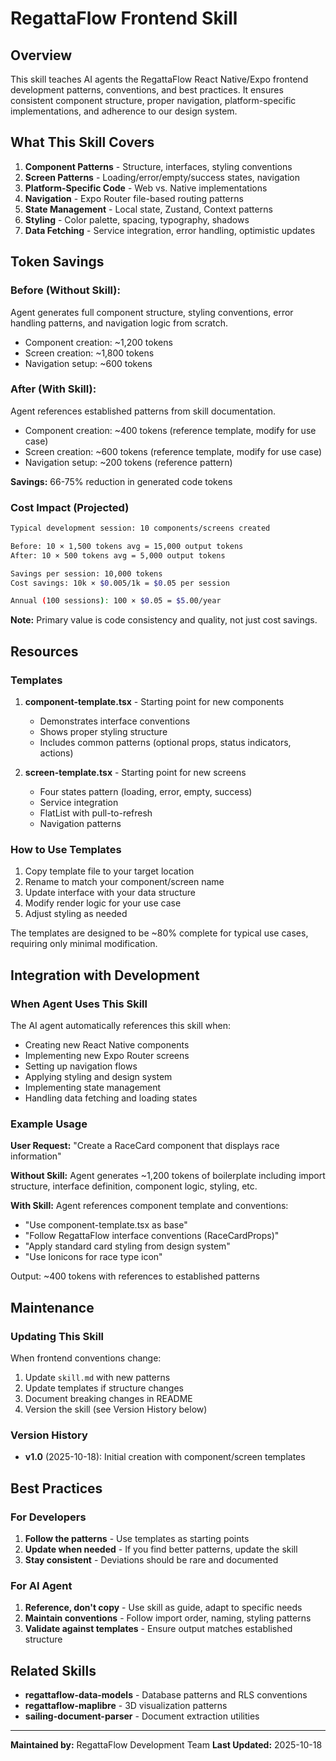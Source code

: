 # RegattaFlow Frontend Skill

## Overview

This skill teaches AI agents the RegattaFlow React Native/Expo frontend development patterns, conventions, and best practices. It ensures consistent component structure, proper navigation, platform-specific implementations, and adherence to our design system.

## What This Skill Covers

1. **Component Patterns** - Structure, interfaces, styling conventions
2. **Screen Patterns** - Loading/error/empty/success states, navigation
3. **Platform-Specific Code** - Web vs. Native implementations
4. **Navigation** - Expo Router file-based routing patterns
5. **State Management** - Local state, Zustand, Context patterns
6. **Styling** - Color palette, spacing, typography, shadows
7. **Data Fetching** - Service integration, error handling, optimistic updates

## Token Savings

### Before (Without Skill):
Agent generates full component structure, styling conventions, error handling patterns, and navigation logic from scratch.
- Component creation: ~1,200 tokens
- Screen creation: ~1,800 tokens
- Navigation setup: ~600 tokens

### After (With Skill):
Agent references established patterns from skill documentation.
- Component creation: ~400 tokens (reference template, modify for use case)
- Screen creation: ~600 tokens (reference template, modify for use case)
- Navigation setup: ~200 tokens (reference pattern)

**Savings:** 66-75% reduction in generated code tokens

### Cost Impact (Projected)

```bash
Typical development session: 10 components/screens created

Before: 10 × 1,500 tokens avg = 15,000 output tokens
After: 10 × 500 tokens avg = 5,000 output tokens

Savings per session: 10,000 tokens
Cost savings: 10k × $0.005/1k = $0.05 per session

Annual (100 sessions): 100 × $0.05 = $5.00/year
```

**Note:** Primary value is code consistency and quality, not just cost savings.

## Resources

### Templates

1. **component-template.tsx** - Starting point for new components
   - Demonstrates interface conventions
   - Shows proper styling structure
   - Includes common patterns (optional props, status indicators, actions)

2. **screen-template.tsx** - Starting point for new screens
   - Four states pattern (loading, error, empty, success)
   - Service integration
   - FlatList with pull-to-refresh
   - Navigation patterns

### How to Use Templates

1. Copy template file to your target location
2. Rename to match your component/screen name
3. Update interface with your data structure
4. Modify render logic for your use case
5. Adjust styling as needed

The templates are designed to be ~80% complete for typical use cases, requiring only minimal modification.

## Integration with Development

### When Agent Uses This Skill

The AI agent automatically references this skill when:
- Creating new React Native components
- Implementing new Expo Router screens
- Setting up navigation flows
- Applying styling and design system
- Implementing state management
- Handling data fetching and loading states

### Example Usage

**User Request:**
"Create a RaceCard component that displays race information"

**Without Skill:**
Agent generates ~1,200 tokens of boilerplate including import structure, interface definition, component logic, styling, etc.

**With Skill:**
Agent references component template and conventions:
- "Use component-template.tsx as base"
- "Follow RegattaFlow interface conventions (RaceCardProps)"
- "Apply standard card styling from design system"
- "Use Ionicons for race type icon"

Output: ~400 tokens with references to established patterns

## Maintenance

### Updating This Skill

When frontend conventions change:

1. Update `skill.md` with new patterns
2. Update templates if structure changes
3. Document breaking changes in README
4. Version the skill (see Version History below)

### Version History

- **v1.0** (2025-10-18): Initial creation with component/screen templates

## Best Practices

### For Developers

1. **Follow the patterns** - Use templates as starting points
2. **Update when needed** - If you find better patterns, update the skill
3. **Stay consistent** - Deviations should be rare and documented

### For AI Agent

1. **Reference, don't copy** - Use skill as guide, adapt to specific needs
2. **Maintain conventions** - Follow import order, naming, styling patterns
3. **Validate against templates** - Ensure output matches established structure

## Related Skills

- **regattaflow-data-models** - Database patterns and RLS conventions
- **regattaflow-maplibre** - 3D visualization patterns
- **sailing-document-parser** - Document extraction utilities

---

**Maintained by:** RegattaFlow Development Team
**Last Updated:** 2025-10-18
